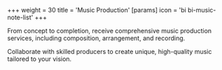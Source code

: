 +++
weight = 30
title = 'Music Production'
[params]
  icon = 'bi bi-music-note-list'
+++

From concept to completion, receive comprehensive music production services, including composition, arrangement, and recording.

Collaborate with skilled producers to create unique, high-quality music tailored to your vision.